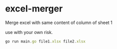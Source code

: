 # excel-merger

Merge excel with same content of column of sheet 1

 

use with your own risk.


```javascript
go run main.go file1.xlsx file2.xlsx
```


